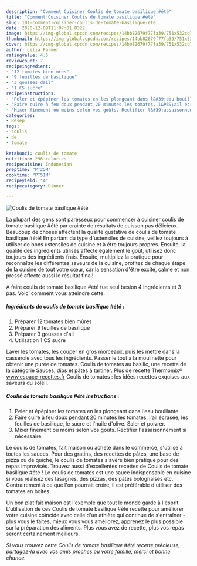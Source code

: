 ```yaml
---
description: "Comment Cuisiner Coulis de tomate basilique #été"
title: "Comment Cuisiner Coulis de tomate basilique #été"
slug: 101-comment-cuisiner-coulis-de-tomate-basilique-ete
date: 2020-12-09T11:07:01.832Z
image: https://img-global.cpcdn.com/recipes/14bb82679f77fa39/751x532cq70/coulis-de-tomate-basilique-ete-photo-principale-de-la-recette.jpg
thumbnail: https://img-global.cpcdn.com/recipes/14bb82679f77fa39/751x532cq70/coulis-de-tomate-basilique-ete-photo-principale-de-la-recette.jpg
cover: https://img-global.cpcdn.com/recipes/14bb82679f77fa39/751x532cq70/coulis-de-tomate-basilique-ete-photo-principale-de-la-recette.jpg
author: Lelia Farmer
ratingvalue: 4.5
reviewcount: 7
recipeingredient:
- "12 tomates bien mres"
- "9 feuilles de basilique"
- "3 gousses dail"
- "1 CS sucre"
recipeinstructions:
- "Peler et épépiner les tomates en les plongeant dans l&#39;eau bouillante."
- "Faire cuire à feu doux pendant 20 minutes les tomates, l&#39;ail écrasée, les feuilles de basilique, le sucre et l&#39;huile d&#39;olive. Saler et poivrer."
- "Mixer finement ou moins selon vos goûts. Rectifier l&#39;assaisonnement si nécessaire."
categories:
- Resep
tags:
- coulis
- de
- tomate

katakunci: coulis de tomate 
nutrition: 296 calories
recipecuisine: Indonesian
preptime: "PT25M"
cooktime: "PT51M"
recipeyield: "4"
recipecategory: Dinner

---
```



![Coulis de tomate basilique #été](https://img-global.cpcdn.com/recipes/14bb82679f77fa39/751x532cq70/coulis-de-tomate-basilique-ete-photo-principale-de-la-recette.jpg)

La plupart des gens sont paresseux pour commencer à cuisiner coulis de tomate basilique #été par crainte de résultats de cuisson pas délicieux. Beaucoup de choses affectent la qualité gustative de coulis de tomate basilique #été! En partant du type d'ustensiles de cuisine, veillez toujours à utiliser de bons ustensiles de cuisine et à être toujours propres. Ensuite, la qualité des ingrédients utilisés affecte également le goût, utilisez donc toujours des ingrédients frais. Ensuite, multipliez la pratique pour reconnaître les différentes saveurs de la cuisine, profitez de chaque étape de la cuisine de tout votre cœur, car la sensation d'être excité, calme et non pressé affecte aussi le résultat final!

<!--inarticleads1-->

À faire coulis de tomate basilique #été tue seul besion 4 Ingrédients et 3 pas. Voici comment vous atteindre cette.

##### Ingrédients de coulis de tomate basilique #été :

1. Préparer 12 tomates bien mûres
1. Préparer 9 feuilles de basilique
1. Préparer 3 gousses d&#39;ail
1. Utilisation 1 CS sucre


Laver les tomates, les couper en gros morceaux, puis les mettre dans la casserole avec tous les ingrédients. Passer le tout à la moulinette pour obtenir une purée de tomates. Coulis de tomates au basilic, une recette de la catégorie Sauces, dips et pâtes à tartiner. Plus de recette Thermomix® www.espace-recettes.fr Coulis de tomates : les idées recettes exquises aux saveurs du soleil. 

<!--inarticleads2-->

##### Coulis de tomate basilique #été instructions :

1. Peler et épépiner les tomates en les plongeant dans l&#39;eau bouillante.
1. Faire cuire à feu doux pendant 20 minutes les tomates, l&#39;ail écrasée, les feuilles de basilique, le sucre et l&#39;huile d&#39;olive. Saler et poivrer.
1. Mixer finement ou moins selon vos goûts. Rectifier l&#39;assaisonnement si nécessaire.


Le coulis de tomates, fait maison ou acheté dans le commerce, s&#39;utilise à toutes les sauces. Pour des gratins, des recettes de pâtes, une base de pizza ou de quiche, le coulis de tomates s&#39;avère bien pratique pour des repas improvisés. Trouvez aussi d&#39;excellentes recettes de Coulis de tomate basilique #été ! Le coulis de tomates est une sauce indispensable en cuisine si vous réalisez des lasagnes, des pizzas, des pâtes bolognaises etc. Contrairement à ce que l&#39;on pourrait croire, il est préférable d&#39;utiliser des tomates en boites. 

<!--inarticleads1-->

<p>
Un bon plat fait maison est l'exemple que tout le monde garde à l'esprit. L'utilisation de ces Coulis de tomate basilique #été recette pour améliorer votre cuisine coïncide avec celle d'un athlète qui continue de s'entraîner - plus vous le faites, mieux vous vous améliorez, apprenez le plus possible sur la préparation des aliments. Plus vous avez de recette, plus vos repas seront certainement meilleurs.
</p>

<p>
<i>Si vous trouvez cette Coulis de tomate basilique #été recette précieuse, partagez-la avec vos amis proches ou votre famille, merci et bonne chance.</i>
</p>
